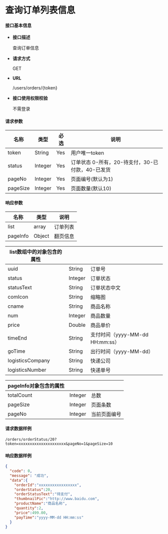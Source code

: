 # 查询订单列表信息

#### **接口基本信息**

* **接口描述**

  查询订单信息

* **请求方式**

  GET

* **URL**

  /users/orders/{token}

* **接口使用权限校验**

  不需登录

#### **请求参数**

| 名称 | 类型 | 必选 | 说明 |
| --- | --- | --- | --- |
| token | String | Yes | 用户唯一token |
| status | Integer | Yes | 订单状态 0-所有，20-待支付，30-已付款，40-已发货 |
| pageNo | Integer | Yes | 页面编号(默认为1) |
| pageSize | Integer | Yes | 页面数量(默认10) |

#### **响应参数**

| 名称 | 类型 | 说明 |
| --- | --- | --- |
| list | array | 订单列表 |
| pageInfo | Object | 翻页信息 |

| list数组中的对象包含的属性 |  |  |
| --- | --- | --- |
| uuid | String | 订单号 |
| status | Integer | 订单状态 |
| statusText | String | 订单状态中文 |
| comIcon | String | 缩略图 |
| cname | String | 商品名称 |
| num | Integer | 商品数量 |
| price | Double | 商品单价 |
| timeEnd | String | 支付时间（yyyy-MM-dd HH:mm:ss） |
| goTime | String | 出行时间（yyyy-MM-dd） |
| logisticsCompany | String | 快递公司 |
| logisticsNumber | String | 快递单号 |

| pageInfo对象包含的属性 |  |  |
| --- | --- | --- |
| totalCount | Integer | 总数 |
| pageSize | Integer | 页面条数 |
| pageNo | Integer | 当前页面编号 |



#### **请求数据样例**

```url
/orders/orderStatus/20?token=xxxxxxxxxxxxxxxxxxxxx&pageNo=1&pageSize=10
```

#### **响应数据样例**

```json
{
  "code": 0,
  "message": "成功",
  "data":{
    "orderId":"xxxxxxxxxxxxxxxxx",
    "orderStatus":20,
    "orderStatusText":"待支付",
    "thumbnailPic":"http://www.baidu.com",
    "productName":"商品名称",
    "quantity":2,
    "price":499.00,
    "payTime":"yyyy-MM-dd HH:mm:ss"
  }
}
```



